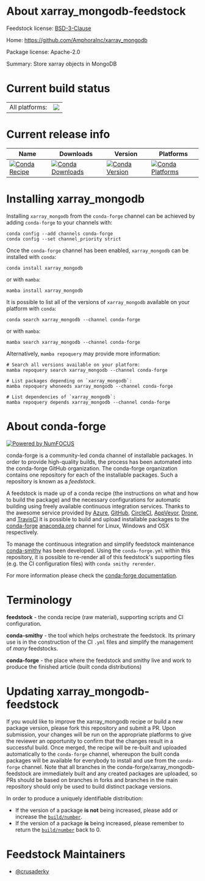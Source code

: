 About xarray_mongodb-feedstock
==============================

Feedstock license: [BSD-3-Clause](https://github.com/conda-forge/xarray_mongodb-feedstock/blob/main/LICENSE.txt)

Home: https://github.com/AmphoraInc/xarray_mongodb

Package license: Apache-2.0

Summary: Store xarray objects in MongoDB

Current build status
====================


<table><tr><td>All platforms:</td>
    <td>
      <a href="https://dev.azure.com/conda-forge/feedstock-builds/_build/latest?definitionId=7857&branchName=main">
        <img src="https://dev.azure.com/conda-forge/feedstock-builds/_apis/build/status/xarray_mongodb-feedstock?branchName=main">
      </a>
    </td>
  </tr>
</table>

Current release info
====================

| Name | Downloads | Version | Platforms |
| --- | --- | --- | --- |
| [![Conda Recipe](https://img.shields.io/badge/recipe-xarray_mongodb-green.svg)](https://anaconda.org/conda-forge/xarray_mongodb) | [![Conda Downloads](https://img.shields.io/conda/dn/conda-forge/xarray_mongodb.svg)](https://anaconda.org/conda-forge/xarray_mongodb) | [![Conda Version](https://img.shields.io/conda/vn/conda-forge/xarray_mongodb.svg)](https://anaconda.org/conda-forge/xarray_mongodb) | [![Conda Platforms](https://img.shields.io/conda/pn/conda-forge/xarray_mongodb.svg)](https://anaconda.org/conda-forge/xarray_mongodb) |

Installing xarray_mongodb
=========================

Installing `xarray_mongodb` from the `conda-forge` channel can be achieved by adding `conda-forge` to your channels with:

```
conda config --add channels conda-forge
conda config --set channel_priority strict
```

Once the `conda-forge` channel has been enabled, `xarray_mongodb` can be installed with `conda`:

```
conda install xarray_mongodb
```

or with `mamba`:

```
mamba install xarray_mongodb
```

It is possible to list all of the versions of `xarray_mongodb` available on your platform with `conda`:

```
conda search xarray_mongodb --channel conda-forge
```

or with `mamba`:

```
mamba search xarray_mongodb --channel conda-forge
```

Alternatively, `mamba repoquery` may provide more information:

```
# Search all versions available on your platform:
mamba repoquery search xarray_mongodb --channel conda-forge

# List packages depending on `xarray_mongodb`:
mamba repoquery whoneeds xarray_mongodb --channel conda-forge

# List dependencies of `xarray_mongodb`:
mamba repoquery depends xarray_mongodb --channel conda-forge
```


About conda-forge
=================

[![Powered by
NumFOCUS](https://img.shields.io/badge/powered%20by-NumFOCUS-orange.svg?style=flat&colorA=E1523D&colorB=007D8A)](https://numfocus.org)

conda-forge is a community-led conda channel of installable packages.
In order to provide high-quality builds, the process has been automated into the
conda-forge GitHub organization. The conda-forge organization contains one repository
for each of the installable packages. Such a repository is known as a *feedstock*.

A feedstock is made up of a conda recipe (the instructions on what and how to build
the package) and the necessary configurations for automatic building using freely
available continuous integration services. Thanks to the awesome service provided by
[Azure](https://azure.microsoft.com/en-us/services/devops/), [GitHub](https://github.com/),
[CircleCI](https://circleci.com/), [AppVeyor](https://www.appveyor.com/),
[Drone](https://cloud.drone.io/welcome), and [TravisCI](https://travis-ci.com/)
it is possible to build and upload installable packages to the
[conda-forge](https://anaconda.org/conda-forge) [anaconda.org](https://anaconda.org/)
channel for Linux, Windows and OSX respectively.

To manage the continuous integration and simplify feedstock maintenance
[conda-smithy](https://github.com/conda-forge/conda-smithy) has been developed.
Using the ``conda-forge.yml`` within this repository, it is possible to re-render all of
this feedstock's supporting files (e.g. the CI configuration files) with ``conda smithy rerender``.

For more information please check the [conda-forge documentation](https://conda-forge.org/docs/).

Terminology
===========

**feedstock** - the conda recipe (raw material), supporting scripts and CI configuration.

**conda-smithy** - the tool which helps orchestrate the feedstock.
                   Its primary use is in the construction of the CI ``.yml`` files
                   and simplify the management of *many* feedstocks.

**conda-forge** - the place where the feedstock and smithy live and work to
                  produce the finished article (built conda distributions)


Updating xarray_mongodb-feedstock
=================================

If you would like to improve the xarray_mongodb recipe or build a new
package version, please fork this repository and submit a PR. Upon submission,
your changes will be run on the appropriate platforms to give the reviewer an
opportunity to confirm that the changes result in a successful build. Once
merged, the recipe will be re-built and uploaded automatically to the
`conda-forge` channel, whereupon the built conda packages will be available for
everybody to install and use from the `conda-forge` channel.
Note that all branches in the conda-forge/xarray_mongodb-feedstock are
immediately built and any created packages are uploaded, so PRs should be based
on branches in forks and branches in the main repository should only be used to
build distinct package versions.

In order to produce a uniquely identifiable distribution:
 * If the version of a package **is not** being increased, please add or increase
   the [``build/number``](https://docs.conda.io/projects/conda-build/en/latest/resources/define-metadata.html#build-number-and-string).
 * If the version of a package **is** being increased, please remember to return
   the [``build/number``](https://docs.conda.io/projects/conda-build/en/latest/resources/define-metadata.html#build-number-and-string)
   back to 0.

Feedstock Maintainers
=====================

* [@crusaderky](https://github.com/crusaderky/)

